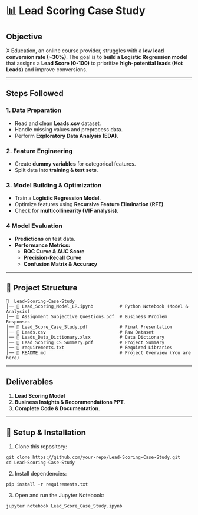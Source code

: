 
# 📊 Lead Scoring Case Study  

## Objective  
X Education, an online course provider, struggles with a **low lead conversion rate (~30%)**. The goal is to **build a Logistic Regression model** that assigns a **Lead Score (0-100)** to prioritize **high-potential leads (Hot Leads)** and improve conversions.  

---

## Steps Followed  

### 1. **Data Preparation**  
- Read and clean **Leads.csv** dataset.  
- Handle missing values and preprocess data.  
- Perform **Exploratory Data Analysis (EDA)**.  

### 2. **Feature Engineering**  
- Create **dummy variables** for categorical features.  
- Split data into **training & test sets**.  

### 3. **Model Building & Optimization**  
- Train a **Logistic Regression Model**.  
- Optimize features using **Recursive Feature Elimination (RFE)**.  
- Check for **multicollinearity (VIF analysis)**.  

### 4 **Model Evaluation**  
- **Predictions** on test data.  
- **Performance Metrics:**  
  - **ROC Curve & AUC Score**  
  - **Precision-Recall Curve**  
  - **Confusion Matrix & Accuracy**  

---

## 📂 Project Structure  
```
📁  Lead-Scoring-Case-Study
│── 📜 Lead_Scoring_Model_LR.ipynb          # Python Notebook (Model & Analysis)
│── 📜 Assignment Subjective Questions.pdf  # Business Problem Responses
│── 📜 Lead_Score_Case_Study.pdf            # Final Presentation
│── 📜 Leads.csv                            # Raw Dataset
│── 📜 Leads_Data_Dictionary.xlsx           # Data Dictionary
│── 📜 Lead Scoring CS Summary.pdf          # Project Summary
│── 📜 requirements.txt                     # Required Libraries
│── 📜 README.md                            # Project Overview (You are here)
```

---

## Deliverables  

1. **Lead Scoring Model** 
2. **Business Insights & Recommendations PPT**.
3. **Complete Code & Documentation**.  

---

## 🔧 Setup & Installation  
1. Clone this repository:  
```
git clone https://github.com/your-repo/Lead-Scoring-Case-Study.git
cd Lead-Scoring-Case-Study
```
2. Install dependencies:
```
pip install -r requirements.txt
```
3. Open and run the Jupyter Notebook:
```
jupyter notebook Lead_Score_Case_Study.ipynb
```
